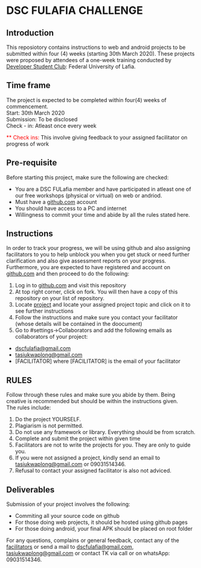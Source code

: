 # DSC FULAFIA CHALLENGE

## Introduction

This reposiotory contains instructions to web and android projects to be submitted within four (4) weeks (starting 30th March 2020). These projects were proposed by attendees of a one-week training conducted by [Developer Student Club](https://bit.ly/dsc): Federal University of Lafia.

<!-- <img src="docs/finished_image.png" />
 -->
## Time frame

The project is expected to be completed within four(4) weeks of commencement.  
Start: 30th March 2020  
Submission: To be disclosed  
Check - in: Atleast once every week

<span style="color: red">**
Check ins:</span> This involve giving feedback to your assigned facilitator on progress of work

## Pre-requisite

Before starting this project, make sure the following are checked:  
- You are a DSC FULafia member and have participated in atleast one of our free workshops (physical or virtual) on web or andriod.
- Must have a [github.com](https://github.com/) account
- You should have access to a PC and internet
- Willingness to commit your time and abide by all the rules stated here.

## Instructions
In order to track your progress, we will be using github and also assigning facilitators to you to help unblock you when you get stuck or need further clarification and also give assessment reports on your progress. Furthermore, you are expected to have registered and account on [github.com](https://github.com/) and then proceed to do the following:
1. Log in to [github.com](https://github.com/) and visit this repository
2. At top right corner, click on fork. You will then have a copy of this repository on your list of repository.
3. Locate [project](project/) and locate your assigned project topic and click on it to see further instructions
4. Follow the instructions and make sure you contact your facilitator (whose details will be contained in the doocument)
5. Go to #settings->Collaborators and add the following emails as collaborators of your project: 
 - dscfulafia@gmail.com
 - tasiukwaplong@gmail.com
 - [FACILITATOR] where [FACILITATOR] is the email of your facilitator

## RULES
Follow through these rules and make sure you abide by them. Being creative is recommended but should be within the instructions given.  
The rules include:  
1. Do the project YOURSELF. 
2. Plagiarism is not permitted.
3. Do not use any framework or library. Everything should be from scratch.
4. Complete and submit the project within given time 
5. Facilitators are not to write the projects for you. They are only to guide you.
6. If you were not assigned a project, kindly send an email to tasiukwaplong@gmail.com or 09031514346.  
7. Refusal to contact your assigned facilitator is also not adviced. 

## Deliverables
Submission of your project involves the following:
- Commiting all your source code on github
- For those doing web projects, it should be hosted using github pages
- For those doing android, your final APK should be placed on root folder

For any questions, complains or general feedback, contact any of the [facilitators](FACILITATORS.md) or send a mail to dscfulafia@gmail.com, tasiukwaplong@gmail.com or contact TK via call or on whatsApp: 09031514346.